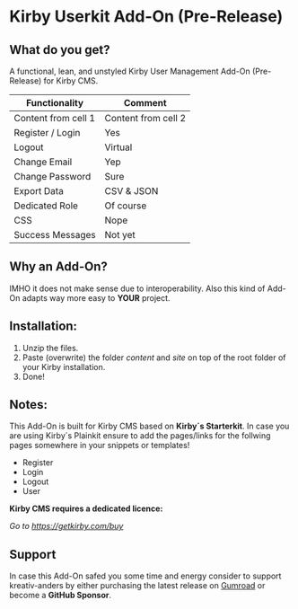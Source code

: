# Kirby Userkit Add-On (Pre-Release)


## What do you get?
A functional, lean, and unstyled Kirby User Management Add-On (Pre-Release) for Kirby CMS.

**Functionality** | **Comment**
---- | ----
Content from cell 1 | Content from cell 2
Register / Login| Yes
Logout | Virtual
Change Email | Yep
Change Password | Sure
Export Data | CSV & JSON
Dedicated Role | Of course
CSS | Nope
Success Messages | Not yet

## Why an Add-On?
IMHO it does not make sense due to interoperability. 
Also this kind of Add-On adapts way more easy to **YOUR** project.

## Installation:
1. Unzip the files.
1. Paste (overwrite) the folder *content* and *site* on top of the root folder of your Kirby installation.
1. Done!


## Notes:
This Add-On is built for Kirby CMS based on **Kirby´s Starterkit**. 
In case you are using Kirby´s Plainkit ensure to add the pages/links for the follwing pages somewhere in your snippets or templates!

- Register 
- Login
- Logout
- User 

**Kirby CMS requires a dedicated licence:**

*Go to https://getkirby.com/buy*

## Support

In case this Add-On safed you some time and energy consider to support kreativ-anders by either purchasing the latest release on [Gumroad](https://gumroad.com/l/MFhDM) or become a **GitHub Sponsor**.
